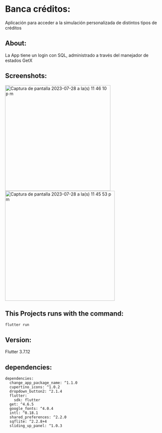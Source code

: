 # Banca créditos:

Aplicación para acceder a la simulación personalizada de distintos tipos de créditos

## About:
 
La App tiene un login con SQL, administrado a través del manejador de estados GetX
 
## Screenshots:
<img width="344" alt="Captura de pantalla 2023-07-28 a la(s) 11 46 10 p m" src="https://github.com/crisdur/banca_creditos/assets/48272016/a0f312cb-f7fa-43c3-aa25-0b4913d08fba">

<img width="358" alt="Captura de pantalla 2023-07-28 a la(s) 11 45 53 p m" src="https://github.com/crisdur/banca_creditos/assets/48272016/c71c9c34-b8e0-4df7-ad22-b83a6fcc06ef">



## This Projects runs with the command:

```
flutter run
```
## Version:

Flutter 3.7.12 

## dependencies:
```
dependencies:
  change_app_package_name: ^1.1.0
  cupertino_icons: ^1.0.2
  dropdown_button2: ^2.1.4
  flutter:
    sdk: flutter
  get: ^4.6.5
  google_fonts: ^4.0.4
  intl: ^0.18.1
  shared_preferences: ^2.2.0
  sqflite: ^2.2.8+4
  sliding_up_panel: ^1.0.3

  ```
